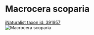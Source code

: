
Macrocera scoparia
==================
  
[iNaturalist taxon id: 391957](https://www.inaturalist.org/taxa/391957)  
![Macrocera scoparia](https://inaturalist-open-data.s3.amazonaws.com/photos/10253264/medium.jpeg)